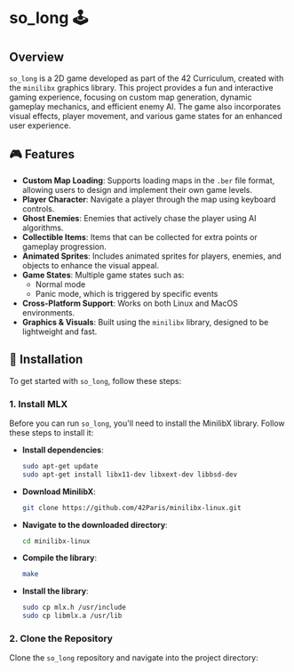 # so_long 🕹️

## Overview

`so_long` is a 2D game developed as part of the 42 Curriculum, created with the `minilibx` graphics library. This project provides a fun and interactive gaming experience, focusing on custom map generation, dynamic gameplay mechanics, and efficient enemy AI. The game also incorporates visual effects, player movement, and various game states for an enhanced user experience.

## 🎮 Features

- **Custom Map Loading**: Supports loading maps in the `.ber` file format, allowing users to design and implement their own game levels.
- **Player Character**: Navigate a player through the map using keyboard controls.
- **Ghost Enemies**: Enemies that actively chase the player using AI algorithms.
- **Collectible Items**: Items that can be collected for extra points or gameplay progression.
- **Animated Sprites**: Includes animated sprites for players, enemies, and objects to enhance the visual appeal.
- **Game States**: Multiple game states such as:
  - Normal mode
  - Panic mode, which is triggered by specific events
- **Cross-Platform Support**: Works on both Linux and MacOS environments.
- **Graphics & Visuals**: Built using the `minilibx` library, designed to be lightweight and fast.

## 🚀 Installation

To get started with `so_long`, follow these steps:

### 1. Install MLX

Before you can run `so_long`, you'll need to install the MinilibX library. Follow these steps to install it:

- **Install dependencies**:

    ```bash
    sudo apt-get update
    sudo apt-get install libx11-dev libxext-dev libbsd-dev
    ```

- **Download MinilibX**:

    ```bash
    git clone https://github.com/42Paris/minilibx-linux.git
    ```

- **Navigate to the downloaded directory**:

    ```bash
    cd minilibx-linux
    ```

- **Compile the library**:

    ```bash
    make
    ```

- **Install the library**:

    ```bash
    sudo cp mlx.h /usr/include
    sudo cp libmlx.a /usr/lib
    ```

### 2. Clone the Repository

Clone the `so_long` repository and navigate into the project directory:

